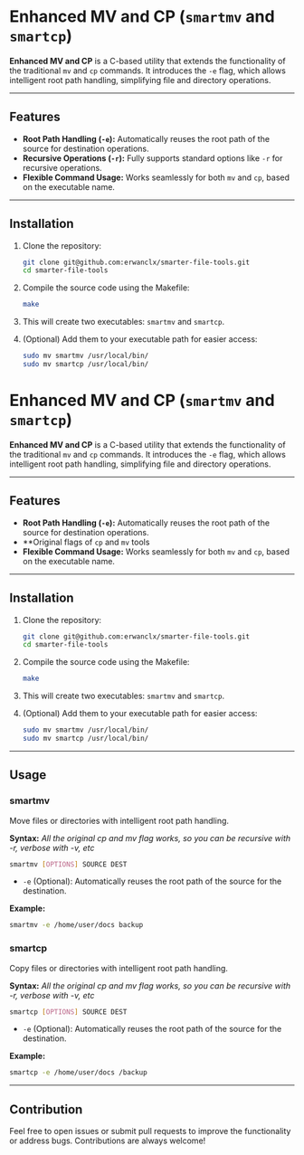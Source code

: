 
# Enhanced MV and CP (`smartmv` and `smartcp`)

**Enhanced MV and CP** is a C-based utility that extends the functionality of the traditional `mv` and `cp` commands. It introduces the `-e` flag, which allows intelligent root path handling, simplifying file and directory operations.

---

## Features

- **Root Path Handling (`-e`):** Automatically reuses the root path of the source for destination operations.
- **Recursive Operations (`-r`):** Fully supports standard options like `-r` for recursive operations.
- **Flexible Command Usage:** Works seamlessly for both `mv` and `cp`, based on the executable name.

---

## Installation

1. Clone the repository:
   ```bash
   git clone git@github.com:erwanclx/smarter-file-tools.git
   cd smarter-file-tools
   ```

2. Compile the source code using the Makefile:
   ```bash
   make
   ```

3. This will create two executables: `smartmv` and `smartcp`.

4. (Optional) Add them to your executable path for easier access:
   ```bash
   sudo mv smartmv /usr/local/bin/
   sudo mv smartcp /usr/local/bin/

# Enhanced MV and CP (`smartmv` and `smartcp`)

**Enhanced MV and CP** is a C-based utility that extends the functionality of the traditional `mv` and `cp` commands. It introduces the `-e` flag, which allows intelligent root path handling, simplifying file and directory operations.

---

## Features

- **Root Path Handling (`-e`):** Automatically reuses the root path of the source for destination operations.
- **Original flags of `cp` and `mv` tools
- **Flexible Command Usage:** Works seamlessly for both `mv` and `cp`, based on the executable name.

---

## Installation

1. Clone the repository:
   ```bash
   git clone git@github.com:erwanclx/smarter-file-tools.git
   cd smarter-file-tools
   ```

2. Compile the source code using the Makefile:
   ```bash
   make
   ```

3. This will create two executables: `smartmv` and `smartcp`.

4. (Optional) Add them to your executable path for easier access:
   ```bash
   sudo mv smartmv /usr/local/bin/
   sudo mv smartcp /usr/local/bin/

---

## Usage

### smartmv

Move files or directories with intelligent root path handling.

**Syntax:**
*All the original cp and mv flag works, so you can be recursive with -r, verbose with -v, etc*

```bash
smartmv [OPTIONS] SOURCE DEST
```

- `-e` (Optional): Automatically reuses the root path of the source for the destination.

**Example:**
```bash
smartmv -e /home/user/docs backup
```

### smartcp

Copy files or directories with intelligent root path handling.

**Syntax:**
*All the original cp and mv flag works, so you can be recursive with -r, verbose with -v, etc*

```bash
smartcp [OPTIONS] SOURCE DEST
```

- `-e` (Optional): Automatically reuses the root path of the source for the destination.

**Example:**
```bash
smartcp -e /home/user/docs /backup
```

---

## Contribution

Feel free to open issues or submit pull requests to improve the functionality or address bugs. Contributions are always welcome!
